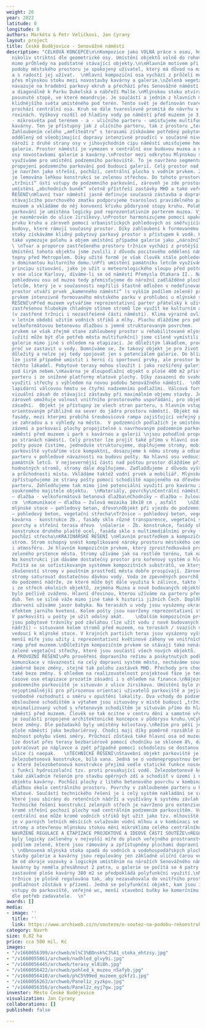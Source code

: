 ```yaml
---
weight: 26
year: 2022
latitude: 0
longitude: 0
authors: Markéta & Petr Veličkovi, Jan Cyrany
layout: project
title: České Budějovice - Senovážné náměstí
description: "CELKOVÁ KONCEPCE\n\nKompozice jako VOLNÁ práce s osou, hmotou, prostorem,
  nikoliv striktní dle geometrické osy. Umístění objektů volně do rohových těžišť,
  mimo průhledy na podstatné stávající objekty.\n\nHlavním motivem při hledání nové
  podoby městského prostoru je spokojený uživatel, který má důvod na místě pobývat
  a s radostí jej užívat.  \nHlavní kompoziční osa vychází z průčelí muzea a pokračuje
  přes mlýnskou stoku mezi novostavby kavárny a galerie.\nZelená vegetační linka stromů
  navazuje na hradební parkový okruh a přechází přes Senovážné náměstí směrem ke Slávii
  a diagonálně k Parku Dukelská a nábřeží Malše.\nMlýnskou stoku otvíráme v mírně
  posunuté stopě, ve které meandruje. Je součástí a jedním z hlavních motivů samostatného
  klidnějšího světa umístěného pod terén. Tento svět je definován tvarem kruhu, kterým
  prochází centrální osa. Kruh se dále tvaroslovně promítá do návrhu v několika dalších
  rovinách. Výškový rozdíl od hladiny vody po náměstí před muzeem je 3,2 m.\nNa pomezí
  - mikrosvěta pod terénem - a - uličního parteru - umísťujeme multifunkční objekt
  kavárny. Ten je přístupný jak z uličního parteru, tak z prostoru „terasy u vody“.
  Zahloubením celého „amfiteátru“ s terasami získáváme potřebný pobytový prostor výškově
  oddělený od všeobjímající dopravy intenzivně proudící v současné niveletě ulice.\nNa
  nároží z druhé strany osy v jihovýchodním cípu náměstí umisťujeme hmotu Alšovy Jihočeské
  galerie. Prostor náměstí je vymezen v centrální ose budovou muzea a na druhé straně
  osy novostavbami galerie a kavárny.\nProstor mezi odkrytou Mlýnskou stokou a Muzeem
  využíváme pro umístění podzemního parkoviště. To je navrženo segmentově s možností
  propojení podzemního parkování pod budoucí galerií. Celý prostor nad parkováním
  je navržen jako střešní, pochůzí, centrální plocha s vodním prvkem. Z jižní strany
  je lemována lehkou konstrukcí se zelenou střechou. Do tohoto prostoru, který nazýváme
  „tržnicí“ ústí vstupy do podzemního parkování, zároveň je zde prostor pro trhy,
  umístění „obchodních buněk“ včetně přístřeší zastávky MHD a také veřejného WC.\nURBANISTICKÉ
  ŘEŠENÍ\nHlavní tvar náměstí jasně definuje současná zástavba a doprava. Vyčištěním
  stávajícího povrchového zmatku podporujeme tvarosloví pravidelného parteru před
  muzeem a vkládáme do něj konvexní křivku půdorysné stopy kruhu. Poloha podzemního
  parkování je umístěna logicky pod reprezentativním parterem muzea. Vjezd a výjezd
  je nasměrován do ulice Jirsíkovy.\nProstor harmonizujeme pomocí opakovaného tvarosloví
  prvku kruhu a zároveň pomocí urbanistických pohledových os směřujících na cenné
  budovy, které rámují současný prostor. Díky zahloubení k formovanému toku mlýnské
  stoky získáváme klidný pobytový parkový prostor s přístupem k vodě. Kruh a válec
  také vymezuje polohu a objem umístění případné galerie jako „nárožní“ hmoty náměstí.
  \ \nTvar a proporce zastřešeného prostoru tržnice vychází z protější budovy Metropolu.
  Umístění tohoto objektu jsme zvolili z důvodu pocitového oddělení náměstí od dopravní
  tepny před Metropolem. Díky užité formě je však člověk stále pohledově v kontaktu
  s dominantou kulturního domu.\nPři umístění památníku letcům využíváme obdobného
  principu situování, jako je užit u meteorologického sloupu před poštou. Ten stojí
  v ose ulice Karlovy, díváme-li se od náměstí Přemysla Otakara II.. Na centrální
  pohledovou osu od muzea tedy přemisťujeme do nárožní zadlážděné plochy památník
  letcům, který je v současnosti nepříliš šťastně odložen v nedefinované ploše zeleně.\nHlavní
  prostor utváří prvek „kamenného náměstí“ (s vyšším podílem zeleně) před muzeem s
  prvkem intenzivně formovaného městského parku v prohlubni u mlýnské stoky.\nARCHITEKTONICKÉ
  ŘEŠENÍ\nPřed muzeem vytváříme reprezentativní parter přátelský k uživatelům. Plochu
  zastřešenou hlubokým chladným stínem stromů lze využít ke kulturním akcím, trhům
  (v zastřené tržnici i nezastřešené části náměstí). Klima výrazně ovlivňujeme zejména
  v letním období užitím vodních střiků a mlhy. Plochu dláždíme pro pohodlné přecházení
  velkoformátovou betonovou dlažbou s jemně strukturovaným povrchem.   \nHlavním užitným
  prvkem se však zřejmě stane zahloubený prostor u rehabilitované mlýnské stoky. Kavárnu
  (užití může být dle potřeb města multifunkční) jsme cíleně vymístili z prostoru
  galerie mimo jiné s ohledem na etapizaci. Je důležitým lákadlem, proč v místě setrvat,
  proč se zastavit u vody. Domníváme se, že takový objekt je pro život náměstí velmi
  důležitý a nelze jej tedy spojovat jen s potenciálem galerie. Do blízkosti kavárny
  lze jistě případně umístit i herní či sportovní prvky, ale prostor bude žít i bez
  těchto lákadel. Pobytové terasy mohou sloužit i jako rozšířený galerijní prostor
  pod širým nebem.\nKavárna je dloupodlažní objekt o ploše 400 m2 přístupný z uličního
  parteru i ze snížené platformy mlatové plochy. Díky zasazení do svahu se nabízí
  využití střechy s výhledem na novou podobu Senovážného náměstí.  \nObjekt galerie\nNavrhujeme
  lapidární válcovou hmotu se čtyřmi nadzemními podlažími. Válcová forma minimalizuje
  vizuální zásah do stávající zástavby při maximálním objemu stavby. Jednoduchá forma
  zároveň umožňuje volnost vnitřního prostorového uspořádání, pro objekt galerie tolik
  zásadní.  Objekt je přístupný ze všech stran parteru, s hlavním vstupem do galerie
  orientovaným přibližně na sever do jádra prostoru náměstí. Objekt má dvě vrstvy
  fasády, mezi kterými probíhá šroubovicová rampa zajišťující veřejný přístup na střechu
  se zahradou a s výhledy na město.  V podzemních podlažích je umístěno technické
  zázemí a parkovací plochy propojitelné s navrhovaným podzemním parkováním pod náměstím.\nKamenné
  náměstí před muzeem i park s kavárnou a galerií \njsou pohodlně propojeny chodníky
  po stranách náměstí. Celý prostor lze projít také přímo v hlavní ose. Lokalitu kolem
  pošty pouze čistíme, jednoduše strukturujeme, doplňujeme stromy, mobiliářem. Nadzemní
  parkoviště vytváříme více kompaktní, dosazujeme k němu stromy a odsunujeme ho z
  parteru v pohledové návaznosti na budovu pošty. Na hlavní osu vedoucí od muzea přemisťujeme
  památník letců. V nejsevernější části nad poštou prostor dláždíme při zachování
  hodnotných stromů, stromy dále doplňujeme. Zadlažďujeme z důvodu vyšší obyvatelnosti
  a průchodnosti místa. Vkládáme taktéž vodní prvek a mobiliář. Mlýnskou stoku u konzervatoře
  zpřístupňujeme ze strany pošty pomocí schodiště napojeného na dřevěné terasy v úrovni
  parteru. Zohledňujeme tak mimo jiné potenciální využití pro kavárnu zmíněné ze strany
  soukromého majitele objektu.  \nMateriály, povrchy\nCentrální náměstí před muzeem
  – dlažba - velkoformátová betonová dlažba\nChodníky – dlažba – žulová mozaika 6x6
  cm  \nKomunikace – dlažba – žulová mozaika 10x10 cm , asfalt    \nZdi, terasy k
  mlýnské stoce – pohledový beton, dřevo\nObjekt při vjezdu do podzemního parkoviště
  – pohledový beton, vegetační střecha\nTržnice – pohledový beton, vegetační střecha\nMultifunkční
  kavárna - konstrukce žb., fasády sklo různé transparence, vegetační střecha, vnitřní
  povrchy a střešní terasa dřevo  \nGalerie - Žb. konstrukce, fasády sklo různé transparence,
  konstrukce druhého plaště ocel, fasáda sklo s multimediálními prvky ( LED) . Vegetační
  pochůzí střecha\nKRAJINÁŘSKÉ ŘEŠENÍ \nHlavním prostředkem a kompozičním prvkem je
  strom. Strom schopný snést komplikované nároky prostoru městského centra. Mění klima
  i atmosféru. Je hlavním kompozičním prvkem, který zprostředkovává propojení stávajícího
  zeleného prstence města. Stromy užíváme jak na rostlém terénu, tak na střešní konstrukci.
  Na konstrukci jim dáváme dostatečný prostor pro kořenový systém o hloubce 2,5m.
  Počítá se se sofistikovaným systémem kompozitních substrátů, ve kterých dle nejnovějších
  zkušeností stromy v pouštním prostředí města dobře prospívají. Zároveň bude nutné
  stromy saturovat dostatečnou dávkou vody. Voda ze zpevněných povrchů je svedena
  do podzemní nádrže, ze které může být dále využita k zálivce, takto lze svést vodu
  i ze střech okolních objektů, zejména Muzea a nově budovaných objektů. Druhové složení
  bylo pečlivě zváženo. Hlavní dřevinou, kterou užíváme na parteru před muzeem je
  dub. Ten se silně váže mimo jiné také k historii jižních Čech. Doplňkově kvůli podzimnímu
  zbarvení užíváme javor babyka. Na terasách u vody jsou vysázeny okrasné třešně s
  efektem jarního kvetení. Kolem pošty jsou navrženy reprezentativní stříhané platany.
  V parkovišti u pošty je užit odolný akát.    \nDalším kompozičním prvkem zeleně
  jsou pobytové trávníky pod závlahou (lze užít vodu z nově budovaných retenčních
  nádrží) – situované kolem stromů před muzeem, na terasách / svazích v prohlubni
  vedoucí k mlýnské stoce. V krajních partiích teras jsou vysázeny vyšší okrasné traviny.\nV
  menší míře jsou užity i reprezentativní květinové záhony ve vnitřních prostorech
  ramp před muzeem.\nDůležitým kompozičním prvkem se stávají také nenáročné extenzivní
  zelené vegetační střechy, které jsou součástí všech nových objektů.     \nDOPRAVNÍ
  A PROVOZNÍ ŘEŠENÍ\nPo prověření dopravního režimu a poskytnutých podkladů pro přilehlé
  komunikace v návaznosti na celý dopravní systém města, necháváme současné dimenze
  záměrně beze změny, stejně tak polohu zastávek MHD. Přechody pro chodce zůstávají
  také beze změny. S ohledem na realizovatelnost projektové fáze je tento limit v
  časové ose etapizace prozatím zásadní i s ohledem na finance.\nNájezd i výjezd do
  podzemního parkoviště je situován z ulice Jirsíkova. Umístění bylo zvoleno jako
  nejoptimálnější pro přirozenou orientaci uživatelů parkoviště a jejich následné
  svobodné rozhodnutí o směru v opuštění lokality. Dva vchody do podzemního parkoviště
  obsloužené schodištěm a výtahem jsou situovány v místě budoucí „tržnice“. Rozměrově
  minimalizovaný vchod s vřetenovým schodištěm je situován přímo do hlavního prostoru
  náměstí před muzeem. Člověk se tak ocitne v centru dění a samotné vřetenové schodiště
  je součástí propojené architektonické koncepce v půdorysu kruhu.\nCyklodoprava zůstává
  beze změny. Dle požadavků byly umístěny kolostavy.\nRežim pro pěší je řešen v celé
  ploše náměstí jako bezbariérový. Chodci mají díky poměrně rozsáhlé zádlažbě svobodnou
  možnost pohybu všemi směry. Průchozí zůstává také hlavní osa od muzea. K vodě se
  lze dostat přes terasy bezbariérově pomocí chodníku se sklonem 8%, dále může imobilní
  pokračovat po náplavce a zpět případně pomocí schodolezu se dostanou opět do úrovně
  ulice či naopak.   \nTECHNICKÉ ŘEŠENÍ\nStavební objekt parkoviště je řešen jako
  železobetonová konstrukce, bílá vana. Jedná se o vodonepropustnou betonovou konstrukci,
  u které železobetonová konstrukce přejímá vedle statické funkce nosné konstrukce
  i funkci hydroizolační tzv. proti prosakující vodě. Železobetonové konstrukce jsou
  také základním řešením pro stavbu opěrných zdí a schodišť v území i nově navrženého
  objektu kavárny. Pochůzí plochy z litého betonového povrchu v kombinaci s kamennou
  dlažbou okolo centrálního prostoru. Povrchy v zahloubeném parteru u kavárny jsou
  mlatové. Součástí technického řešení je i celý systém nakládání se srážkovými vodami,
  které jsou sbírány do retenčních nádrží a využívány k systému závlah navržené zeleně.
  Technické řešení konstrukcí zelených střech je navrženo pro extenzivní typ vegetace,
  kromě střešní pochozí plochy nad centrálním podzemním parkovištěm. Vodní prvek v
  centrální ose může kromě vodních střiků být užit jako tzv. mlhoviště, kdy prostor
  je v parných letních měsících svlažován vodní mlhou a v kombinaci se vzrostlými
  stromy a otevřenou mlýnskou stokou mění mikroklima celého centrálního prostoru.\nPOPIS
  NAVRŽENÉ REGULACE A ETAPIZACE PROJEKTOVÉ A IDEOVÉ ČÁSTI SOUTĚŽE\nREGULACE\nPlochy
  byly logicky začleněny v nejvyšší míře do ploch veřejného prostranství s vysokým
  podílem zeleně, které jsou rámovány a zpřístupněny plochami dopravní infrastruktury.
  \ \nObnovená mlýnská stoka spadá do vodních a vodohospodářských ploch.\n\nNavržené
  stavby galerie a kavárny jsou regulovány jen základně uliční čarou ve vzdálenosti
  3m od okraje vozovky a logickým umístěním na nárožích Senovážného náměstí. Podlažnost
  kavárny by neměla přesáhnout 2 patra, u galerie se počítá se 4 patry. Vzhledem k
  zastavěné ploše kavárny 380 m2 se předpokládá polyfunkční využití.\nNavržená stavba
  tržnice je plošně regulována tak, aby nezasahovala do vnitřního prostoru náměstí,
  podlažnost zůstává v přízemí. Jedná se polyfunkční objekt, kam jsou integrovány
  vstupy do parkoviště, veřejné wc, menší stavební buňky ke komerčnímu využití / službám
  dle potřeb zadavatele.  \n"
awards: []
media:
- image: ''
  title: ''
  link: https://www.archiweb.cz/n/souteze/o-soutez-na-podobu-rekonstrukce-ceskobudejovickeho-namesti-ma-zajem-30-atelieru
category: Navrh
size: 0,82 ha
price: cca 500 mil. Kč
images:
- "/v1660056399/archweb/ml%C3%BDnsk%C3%A1_stoka_ehtzsy.jpg"
- "/v1660055861/archweb/nadhled_glvy9i.jpg"
- "/v1660056445/archweb/terasy_el8i8h.jpg"
- "/v1660056422/archweb/pohled_k_muzeu_n5afyb.jpg"
- "/v1660056410/archweb/p%C5%99ed_muzeem_gzkfz1.jpg"
- "/v1660056263/archweb/Panel1z_zyzkpu.jpg"
- "/v1660056356/archweb/Panel2z_eyj7gw.jpg"
investor: Město České Budějovice
visualization: Jan Cyrany
collaborations: []
published: false

---
```

